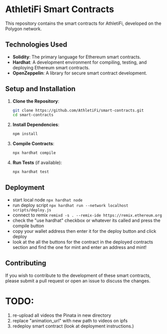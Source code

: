 # AthletiFi Smart Contracts

This repository contains the smart contracts for AthletiFi, developed on the Polygon network.

## Technologies Used

- **Solidity**: The primary language for Ethereum smart contracts.
- **Hardhat**: A development environment for compiling, testing, and deploying Ethereum smart contracts.
- **OpenZeppelin**: A library for secure smart contract development.

## Setup and Installation

1. **Clone the Repository**:
   ```bash
   git clone https://github.com/AthletiFi/smart-contracts.git
   cd smart-contracts
   ```

2. **Install Dependencies**:
   ```bash
   npm install
   ```

3. **Compile Contracts**:
   ```bash
   npx hardhat compile
   ```

4. **Run Tests** (if available):
   ```bash
   npx hardhat test
   ```
## Deployment
- start local node `npx hardhat node`
- run deploy script `npx hardhat run --network localhost scripts/deploy.js`
- connect to remix `remixd -s . --remix-ide https://remix.ethereum.org`
-  check the "use hardhat" checkbox or whatever its called and press the compile button
- copy your wallet address then enter it for the deploy button and click deploy
- look at the  all the buttons for the contract in the deployed contracts section and find the one for mint and enter an address and mint!

## Contributing

If you wish to contribute to the development of these smart contracts, please submit a pull request or open an issue to 
discuss the changes.


# TODO:

1. re-upload all videos the Pinata in new directory
2. replace "animation_url" with new path to videos on ipfs
3. redeploy smart contract (look at deployment instructions.)